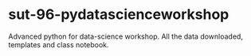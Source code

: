 # sut-96-pydatascienceworkshop
Advanced python for data-science workshop. All the data downloaded, templates and class notebook.
